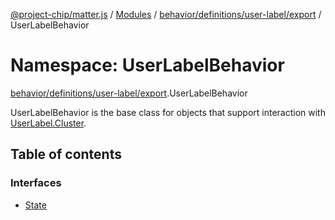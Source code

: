[@project-chip/matter.js](../README.md) / [Modules](../modules.md) / [behavior/definitions/user-label/export](behavior_definitions_user_label_export.md) / UserLabelBehavior

# Namespace: UserLabelBehavior

[behavior/definitions/user-label/export](behavior_definitions_user_label_export.md).UserLabelBehavior

UserLabelBehavior is the base class for objects that support interaction with [UserLabel.Cluster](cluster_export.UserLabel.md#cluster).

## Table of contents

### Interfaces

- [State](../interfaces/behavior_definitions_user_label_export.UserLabelBehavior.State.md)
